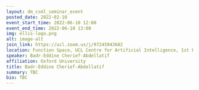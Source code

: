 ```yaml
---
layout: dm_csml_seminar_event
posted_date: 2022-02-10
event_start_time: 2022-06-10 12:00
event_end_time: 2022-06-10 13:00
img: ellis-logo.png
alt: image-alt
join_link: https://ucl.zoom.us/j/97245943682
location: Function Space, UCL Centre for Artificial Intelligence, 1st Floor, 90 High Holborn, London WC1V 6BH
speaker: Badr-Eddine Cherief-Abdellatif
affiliation: Oxford University
title: Badr-Eddine Cherief-Abdellatif
summary: TBC
bio: TBC
---
```


